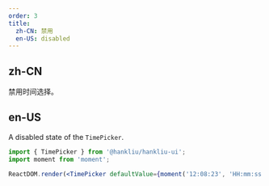 ```yaml
---
order: 3
title:
  zh-CN: 禁用
  en-US: disabled
---
```


## zh-CN

禁用时间选择。

## en-US

A disabled state of the `TimePicker`.

```jsx
import { TimePicker } from '@hankliu/hankliu-ui';
import moment from 'moment';

ReactDOM.render(<TimePicker defaultValue={moment('12:08:23', 'HH:mm:ss')} disabled />, mountNode);
```
